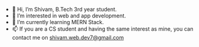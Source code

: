- 👋 Hi, I’m Shivam, B.Tech 3rd year student.
- 👀 I’m interested in web and app development.
- 🌱 I’m currently learning MERN Stack.
- 📫 If you are a CS student and having the same interest as mine, you can contact me on shivam.web.dev7@gmail.com

<!---
SHIVAM123P/SHIVAM123P is a ✨ special ✨ repository because its `README.md` (this file) appears on your GitHub profile.
You can click the Preview link to take a look at your changes.
--->
